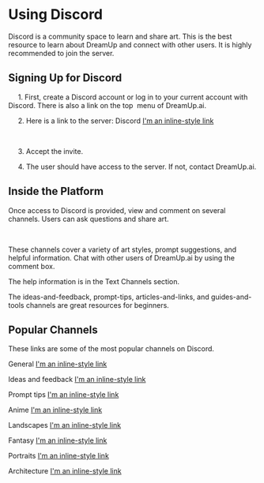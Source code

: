 # Using Discord
Discord is a community space to learn and share art. This is the best resource to learn about DreamUp and connect with other users. It is highly recommended to join the server.

## Signing Up for Discord
     1. First, create a Discord account or log in to your current account with Discord. There is also a link on the top  menu of DreamUp.ai.

     2. Here is a link to the server: Discord [I'm an inline-style link](https://www.google.com)





     

     3. Accept the invite.

     4. The user should have access to the server. If not, contact DreamUp.ai.

## Inside the Platform
Once access to Discord is provided, view and comment on several channels. Users can ask questions and share art.

 




These channels cover a variety of art styles, prompt suggestions, and helpful information. Chat with other users of DreamUp.ai by using the comment box.





The help information is in the Text Channels section.

The ideas-and-feedback, prompt-tips, articles-and-links, and guides-and-tools channels are great resources for beginners.








## Popular Channels
These links are some of the most popular channels on Discord. 

General [I'm an inline-style link](https://www.google.com)

Ideas and feedback [I'm an inline-style link](https://www.google.com)

Prompt tips [I'm an inline-style link](https://www.google.com)

Anime [I'm an inline-style link](https://www.google.com)

Landscapes [I'm an inline-style link](https://www.google.com)

Fantasy [I'm an inline-style link](https://www.google.com)

Portraits [I'm an inline-style link](https://www.google.com)

Architecture [I'm an inline-style link](https://www.google.com)




